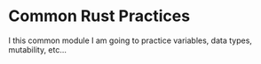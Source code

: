 # Common Rust Practices

I this common module I am going to practice variables, data types, mutability, etc...
